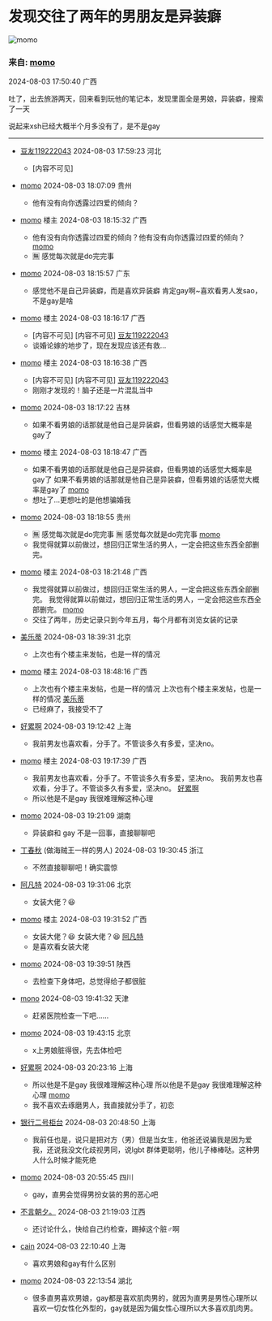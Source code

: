 # 发现交往了两年的男朋友是异装癖

![momo](https://img9.doubanio.com/icon/up165638081-5.jpg)

### 来自: [momo](https://www.douban.com/people/165638081/)

2024-08-03 17:50:40 广西

吐了，出去旅游两天，回来看到玩他的笔记本，发现里面全是男娘，异装癖，搜索了一天

说起来xsh已经大概半个月多没有了，是不是gay

---

- [豆友119222043](https://www.douban.com/people/Jasonaaaa/) 2024-08-03 17:59:23 河北
  - \[内容不可见\]
  
- [momo](https://www.douban.com/people/199217125/) 2024-08-03 18:07:09 贵州
  - 他有没有向你透露过四爱的倾向？

- [momo](https://www.douban.com/people/165638081/) 楼主 2024-08-03 18:15:32 广西
  - 他有没有向你透露过四爱的倾向？他有没有向你透露过四爱的倾向？ [momo](https://www.douban.com/people/199217125/)
  - 🈚️ 感觉每次就是do完完事

- [momo](https://www.douban.com/people/167296657/) 2024-08-03 18:15:57 广东
  - 感觉他不是自己异装癖，而是喜欢异装癖 肯定gay啊~喜欢看男人发sao，不是gay是啥

- [momo](https://www.douban.com/people/165638081/) 楼主 2024-08-03 18:16:17 广西
  - \[内容不可见\] \[内容不可见\] [豆友119222043](https://www.douban.com/people/Jasonaaaa/)
  - 谈婚论嫁的地步了，现在发现应该还有救…

- [momo](https://www.douban.com/people/165638081/) 楼主 2024-08-03 18:16:38 广西
  - \[内容不可见\] \[内容不可见\] [豆友119222043](https://www.douban.com/people/Jasonaaaa/)
  - 刚刚才发现的！脑子还是一片混乱当中

- [momo](https://www.douban.com/people/141360679/) 2024-08-03 18:17:22 吉林
  - 如果不看男娘的话那就是他自己是异装癖，但看男娘的话感觉大概率是gay了

- [momo](https://www.douban.com/people/165638081/) 楼主 2024-08-03 18:18:47 广西
  - 如果不看男娘的话那就是他自己是异装癖，但看男娘的话感觉大概率是gay了 如果不看男娘的话那就是他自己是异装癖，但看男娘的话感觉大概率是gay了 [momo](https://www.douban.com/people/141360679/)
  - 想吐了…更想吐的是他想骗婚我

- [momo](https://www.douban.com/people/199217125/) 2024-08-03 18:18:55 贵州
  - 🈚️ 感觉每次就是do完完事 🈚️ 感觉每次就是do完完事 [momo](https://www.douban.com/people/165638081/)
  - 我觉得就算以前做过，想回归正常生活的男人，一定会把这些东西全部删完。

- [momo](https://www.douban.com/people/165638081/) 楼主 2024-08-03 18:21:48 广西
  - 我觉得就算以前做过，想回归正常生活的男人，一定会把这些东西全部删完。 我觉得就算以前做过，想回归正常生活的男人，一定会把这些东西全部删完。 [momo](https://www.douban.com/people/199217125/)
  - 交往了两年，历史记录只到今年五月，每个月都有浏览女装的记录

- [美乐蒂](https://www.douban.com/people/132825010/) 2024-08-03 18:39:31 北京
  - 上次也有个楼主来发帖，也是一样的情况

- [momo](https://www.douban.com/people/165638081/) 楼主 2024-08-03 18:48:16 广西
  - 上次也有个楼主来发帖，也是一样的情况 上次也有个楼主来发帖，也是一样的情况 [美乐蒂](https://www.douban.com/people/132825010/)
  - 已经麻了，我接受不了

- [好累啊](https://www.douban.com/people/146162301/) 2024-08-03 19:12:42 上海
  - 我前男友也喜欢看，分手了。不管谈多久有多爱，坚决no。

- [momo](https://www.douban.com/people/165638081/) 楼主 2024-08-03 19:17:39 广西
  - 我前男友也喜欢看，分手了。不管谈多久有多爱，坚决no。 我前男友也喜欢看，分手了。不管谈多久有多爱，坚决no。 [好累啊](https://www.douban.com/people/146162301/)
  - 所以他是不是gay 我很难理解这种心理

- [momo](https://www.douban.com/people/4913256/) 2024-08-03 19:21:09 湖南
  - 异装癖和 gay 不是一回事，直接聊聊吧

- [丁春秋](https://www.douban.com/people/52848285/) (做海贼王一样的男人) 2024-08-03 19:30:45 浙江
  - 不然直接聊聊吧！确实震惊

- [阿凡特](https://www.douban.com/people/53758372/) 2024-08-03 19:31:06 北京
  - 女装大佬？😆

- [momo](https://www.douban.com/people/165638081/) 楼主 2024-08-03 19:31:52 广西
  - 女装大佬？😆 女装大佬？😆 [阿凡特](https://www.douban.com/people/53758372/)
  - 是喜欢看女装大佬

- [momo](https://www.douban.com/people/krisyun/) 2024-08-03 19:39:51 陕西
  - 去检查下身体吧，总觉得给子都很脏

- [mono](https://www.douban.com/people/103281426/) 2024-08-03 19:41:32 天津
  - 赶紧医院检查一下吧……

- [momo](https://www.douban.com/people/145691810/) 2024-08-03 19:43:15 北京
  - x上男娘脏得很，先去体检吧

- [好累啊](https://www.douban.com/people/146162301/) 2024-08-03 20:23:16 上海
  - 所以他是不是gay 我很难理解这种心理 所以他是不是gay 我很难理解这种心理 [momo](https://www.douban.com/people/165638081/)
  - 我不喜欢去琢磨男人，我直接就分手了，初恋

- [银行二号柜台](https://www.douban.com/people/82282568/) 2024-08-03 20:48:50 上海
  - 我前任也是，说只是把对方（男）但是当女生，他爸还说骗我是因为爱我，还说我没文化歧视男同，说lgbt 群体更聪明，他儿子棒棒哒。这种男人什么时候才能死绝

- [momo](https://www.douban.com/people/166851935/) 2024-08-03 20:55:45 四川
  - gay，直男会觉得男扮女装的男的恶心吧

- [不言朝夕。](https://www.douban.com/people/142345963/) 2024-08-03 21:19:03 江西
  - 还讨论什么，快给自己约检查，踢掉这个脏♂啊

- [cain](https://www.douban.com/people/175928519/) 2024-08-03 22:10:40 上海
  - 喜欢男娘和gay有什么区别

- [momo](https://www.douban.com/people/162305753/) 2024-08-03 22:13:54 湖北
  - 很多直男喜欢男娘，gay都是喜欢肌肉男的，就因为直男是男性心理所以喜欢一切女性化外型的，gay就是因为偏女性心理所以大多喜欢肌肉男。
<!-- tcd_original_link https://m.douban.com/group/topic/309470713/ -->
